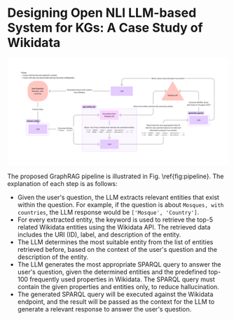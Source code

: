 # Designing Open NLI LLM-based System for KGs: A Case Study of Wikidata

![Pipeline](/images/pipeline.png "Pipeline")

The proposed GraphRAG pipeline is illustrated in Fig. \ref{fig:pipeline}. The explanation of each step is as follows:

- Given the user's question, the LLM extracts relevant entities that exist within the question. For example, if the question is about `Mosques, with countries`, the LLM response would be `['Mosque', 'Country']`.
- For every extracted entity, the keyword is used to retrieve the top-5 related Wikidata entities using the Wikidata API. The retrieved data includes the URI (ID), label, and description of the entity.
- The LLM determines the most suitable entity from the list of entities retrieved before, based on the context of the user's question and the description of the entity.
- The LLM generates the most appropriate SPARQL query to answer the user's question, given the determined entities and the predefined top-100 frequently used properties in Wikidata. The SPARQL query must contain the given properties and entities only, to reduce hallucination.
- The generated SPARQL query will be executed against the Wikidata endpoint, and the result will be passed as the context for the LLM to generate a relevant response to answer the user's question.
